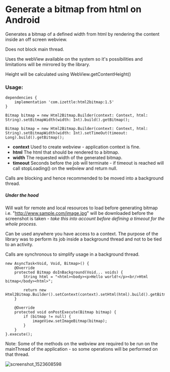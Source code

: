 # Generate a bitmap from html on Android

Generates a bitmap of a defined width from html by rendering the content inside an off screen webview. 

Does not block main thread.

Uses the webView available on the system so it's possibilities and limitations will be mirrored by the library.

Height will be calculated using WebView.getContentHeight()

### Usage: 
```
dependencies {
    implementation 'com.izettle:html2bitmap:1.5'
}
```

```
Bitmap bitmap = new Html2Bitmap.Builder(context: Context, html: String).setBitmapWidth(width: Int).build().getBitmap();

Bitmap bitmap = new Html2Bitmap.Builder(context: Context, html: String).setBitmapWidth(width: Int).setTimeOut(timeout: Long).build().getBitmap();
```

- **context** Used to create webview - application context is fine.
- **html** The html that should be rendered to a bitmap.
- **width** The requested width of the generated bitmap.
- **timeout** Seconds before the job will terminate - if timeout is reached will call stopLoading() on the webview and return null.

Calls are blocking and hence recommended to be moved into a background thread.

##### Under the hood
Will wait for remote and local resources to load before generating bitmap i.e. "http://www.sample.com/image.jpg"
will be downloaded before the screenshot is taken - _take this into account before defining a timeout for the whole process._

Can be used anywhere you have access to a context. The purpose of the library was to perform its 
job inside a background thread and not to be tied to an activity.

Calls are synchronous to simplify usage in a background thread.
```
new AsyncTask<Void, Void, Bitmap>() {
    @Override
    protected Bitmap doInBackground(Void... voids) {
        String html = "<html><body><p>Hello world!</p><br/>Html bitmap</body><html>";
        
        return new Html2Bitmap.Builder().setContext(context).setHtml(html).build().getBitmap();   
    }

    @Override
    protected void onPostExecute(Bitmap bitmap) {
        if (bitmap != null) {
            imageView.setImageBitmap(bitmap);
        }
    }
}.execute();
```

Note: Some of the methods on the webview are required to be run on the mainThread 
of the application - so some operations will be performed on that thread.


![screenshot_1523608598](https://user-images.githubusercontent.com/373219/38725783-b3a9f364-3f08-11e8-8820-c8ecc7abe7ae.png)